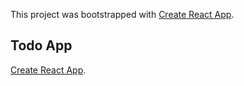 This project was bootstrapped with [Create React App](https://github.com/facebook/create-react-app).

## Todo App


[Create React App](https://youthful-northcutt-6566cf.netlify.app/).
